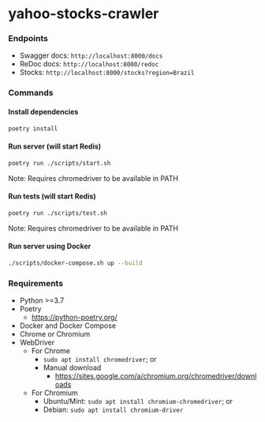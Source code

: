 # yahoo-stocks-crawler

### Endpoints

- Swagger docs: `http://localhost:8000/docs`
- ReDoc docs: `http://localhost:8000/redoc`
- Stocks: `http://localhost:8000/stocks?region=Brazil`

### Commands

#### Install dependencies
```sh 
poetry install
```

#### Run server (will start Redis)
```sh
poetry run ./scripts/start.sh
```
Note: Requires chromedriver to be available in PATH

#### Run tests (will start Redis)
```sh 
poetry run ./scripts/test.sh
```
Note: Requires chromedriver to be available in PATH

#### Run server using Docker
```sh
./scripts/docker-compose.sh up --build
```

### Requirements

- Python >=3.7
- Poetry
    - https://python-poetry.org/
- Docker and Docker Compose
- Chrome or Chromium
- WebDriver
    - For Chrome
        - `sudo apt install chromedriver`; or
        - Manual download
            - https://sites.google.com/a/chromium.org/chromedriver/downloads
    - For Chromium
        - Ubuntu/Mint: `sudo apt install chromium-chromedriver`; or
        - Debian: `sudo apt install chromium-driver`
